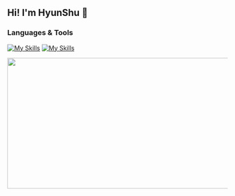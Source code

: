 ## Hi! I'm HyunShu 👋

<!--
**hsl26/hsl26** is a ✨ _special_ ✨ repository because its `README.md` (this file) appears on your GitHub profile.

Here are some ideas to get you started:

- 🔭 I’m currently working on ...
- 🌱 I’m currently learning ...
- 👯 I’m looking to collaborate on ...
- 🤔 I’m looking for help with ...
- 💬 Ask me about ...
- 📫 How to reach me: ...
- 😄 Pronouns: ...
- ⚡ Fun fact: ...


<a href="https://ember-divan-1dd.notion.site/to-be-SW-Engineer-f321a85a2b8543efada38d78beff9ae5?pvs=4" target="_blank"><img src="https://img.shields.io/badge/notion-000000?style=for-the-badge&logo=Notion&logoColor=FFFFFF" style="height:25px;"/></a>
-->
### Languages & Tools

[![My Skills](https://skillicons.dev/icons?i=c,cpp,py,pytorch,tensorflow)](https://skillicons.dev)
[![My Skills](https://skillicons.dev/icons?i=html,css,js,ts,react)](https://skillicons.dev)

<!--[![My Skills](https://skillicons.dev/icons?i=anaconda,git,matlab,pycharm,vscode)](https://skillicons.dev)-->


<a href="https://www.solve-nyang.com"><img src="https://api.solve-nyang.com/compose/hyounshu" width="600" height="300"/></a>
